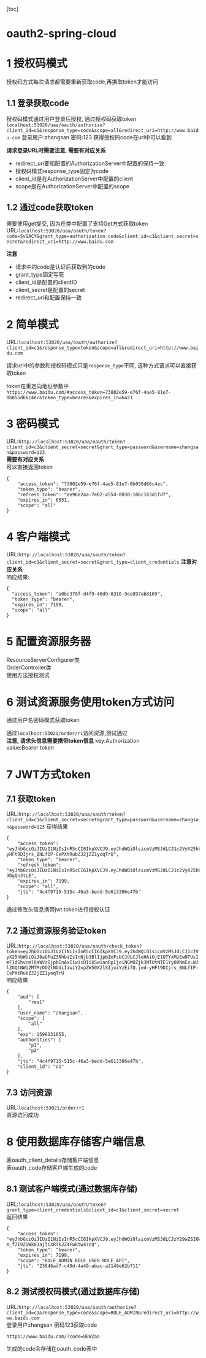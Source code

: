 [toc]
# oauth2-spring-cloud
# 1 授权码模式
授权码方式每次请求都需要重新获取code,再换取token才能访问
## 1.1 登录获取code 
授权码模式通过用户登录后授权, 通过授权码获取token
```localhost:53020/uaa/oauth/authorize?client_id=c1&response_type=code&scope=all&redirect_uri=http://www.baidu.com```
登录用户:zhangsan
密码:123
获得授权码code在url中可以看到  

**请求登录URL时需要注意, 需要有对应关系**  
- redirect_uri要和配置的AuthorizationServer中配置的保持一致  
- 授权码模式response_type固定为code
- client_id是在AuthorizationServer中配置的client
- scope是在AuthorizationServer中配置的scope

## 1.2 通过code获取token
需要使用get提交, 因为在类中配置了支持Get方式获取token  
URL:```localhost:53020/uaa/oauth/token?code=Sv1ACY&grant_type=authorization_code&client_id=c1&client_secret=secret&redirect_uri=http://www.baidu.com```

**注意**
- 请求中的code是认证后获取到的code
- grant_type固定写死
- client_id是配置的clientID
- client_secret是配置的secret
- redirect_uri和配置保持一致

# 2 简单模式
URL:```localhost:53020/uaa/oauth/authorize?client_id=c1&response_type=token&scope=all&redirect_uri=http://www.baidu.com```  

请求url中的参数和授权码模式只是```response_type```不同, 这种方式请求可以直接获取token

token在重定向地址参数中  
```https://www.baidu.com/#access_token=73802e59-e76f-4ae5-81e7-0b055d66c4ec&token_type=bearer&expires_in=6421```
# 3 密码模式
URL:```http://localhost:53020/uaa/oauth/token?client_id=c1&client_secret=secret&grant_type=password&username=zhangsan&password=123```  
**需要有对应关系**  
可以直接返回token  
```
{
    "access_token": "73802e59-e76f-4ae5-81e7-0b055d66c4ec",
    "token_type": "bearer",
    "refresh_token": "ee96e24a-7e62-455d-8030-106c163d1fd7",
    "expires_in": 6551,
    "scope": "all"
}
```
# 4 客户端模式
URL:```http://localhost:53020/uaa/oauth/token?client_id=c1&client_secret=secret&grant_type=client_credentials```
**注意对应关系**  
响应结果:  
```
{
  "access_token": "a0bc376f-d4f9-40d9-8310-9ee897ab8169",
  "token_type": "bearer",
  "expires_in": 7199,
  "scope": "all"
}
```
# 5 配置资源服务器
ResourceServerConfigurer类  
OrderController类  
使用方法授权测试  

# 6 测试资源服务使用token方式访问
通过用户名密码模式获取token  

通过```localhost:53021/order/r1```访问资源,测试通过  
**注意, 请求头信息需要携带token信息**
key:Authorization  
value:Bearer token

# 7 JWT方式token
## 7.1 获取token
URL:```http://localhost:53020/uaa/oauth/token?client_id=c1&client_secret=secret&grant_type=password&username=zhangsan&password=123```
获得结果  
```
{
    "access_token": "eyJhbGciOiJIUzI1NiIsInR5cCI6IkpXVCJ9.eyJhdWQiOlsicmVzMSJdLCJ1c2VyX25hbWUiOiJ6aGFuZ3NhbiIsInNjb3BlIjpbImFsbCJdLCJleHAiOjE1OTYxMzEwNTUsImF1dGhvcml0aWVzIjpbInAxIiwicDIiXSwianRpIjoiNGM0Zjk3MTUtNTE1Yy00NmEzLWJlZGQtNWU2MTMzODZlNDdiIiwiY2xpZW50X2lkIjoiYzEifQ.jed-yHFt9DIjrs_BNLfIP-CePXtRubZJ2jZZ1yoqTrU",
    "token_type": "bearer",
    "refresh_token": "eyJhbGciOiJIUzI1NiIsInR5cCI6IkpXVCJ9.eyJhdWQiOlsicmVzMSJdLCJ1c2VyX25hbWUiOiJ6aGFuZ3NhbiIsInNjb3BlIjpbImFsbCJdLCJhdGkiOiI0YzRmOTcxNS01MTVjLTQ2YTMtYmVkZC01ZTYxMzM4NmU0N2IiLCJleHAiOjE1OTYzODMwNTUsImF1dGhvcml0aWVzIjpbInAxIiwicDIiXSwianRpIjoiYTkwMWQ4YzQtMmE4My00MDk1LTkwMzgtOGU0MzAyZDkwMTRkIiwiY2xpZW50X2lkIjoiYzEifQ.sPO5lHDuU04N4wYQtyXn8FqOY4x1shNDD-3DgQnJtLE",
    "expires_in": 7199,
    "scope": "all",
    "jti": "4c4f9715-515c-46a3-bedd-5e613386e47b"
}
```
通过修改头信息携带jwt token进行授权认证
## 7.2 通过资源服务验证token
URL:```http://localhost:53020/uaa/oauth/check_token?token=eyJhbGciOiJIUzI1NiIsInR5cCI6IkpXVCJ9.eyJhdWQiOlsicmVzMSJdLCJ1c2VyX25hbWUiOiJ6aGFuZ3NhbiIsInNjb3BlIjpbImFsbCJdLCJleHAiOjE1OTYxMzEwNTUsImF1dGhvcml0aWVzIjpbInAxIiwicDIiXSwianRpIjoiNGM0Zjk3MTUtNTE1Yy00NmEzLWJlZGQtNWU2MTMzODZlNDdiIiwiY2xpZW50X2lkIjoiYzEifQ.jed-yHFt9DIjrs_BNLfIP-CePXtRubZJ2jZZ1yoqTrU```  
响应结果  
```$xslt
{
    "aud": [
        "res1"
    ],
    "user_name": "zhangsan",
    "scope": [
        "all"
    ],
    "exp": 1596131055,
    "authorities": [
        "p1",
        "p2"
    ],
    "jti": "4c4f9715-515c-46a3-bedd-5e613386e47b",
    "client_id": "c1"
}
```
## 7.3 访问资源
URL:```localhost:53021/order/r1```  
资源访问成功

# 8 使用数据库存储客户端信息
表oauth_client_details存储客户端信息  
表oauth_code存储客户端生成的code

## 8.1 测试客户端模式(通过数据库存储)
URL:```localhost:53020/uaa/oauth/token?grant_type=client_credentials&client_id=c1&client_secret=secret```  
返回结果  
```$xslt
{
    "access_token": "eyJhbGciOiJIUzI1NiIsInR5cCI6IkpXVCJ9.eyJhdWQiOlsicmVzMSJdLCJzY29wZSI6WyJST0xFX0FETUlOIiwiUk9MRV9VU0VSIiwiUk9MRV9BUEkiXSwiZXhwIjoxNTk2MTMzMjAzLCJqdGkiOiIyMzY0NmFkNy1jNDBkLTRhNDktYWJhYy1hMjE0OWU2MmI3MTEiLCJjbGllbnRfaWQiOiJjMSJ9.RHjz17Wa0S-X_f7I9ZSWk0JajlCXRTkJZ4Fwktw47cQ",
    "token_type": "bearer",
    "expires_in": 7199,
    "scope": "ROLE_ADMIN ROLE_USER ROLE_API",
    "jti": "23646ad7-c40d-4a49-abac-a2149e62b711"
}
```
## 8.2 测试授权码模式(通过数据库存储)
URL:```http://localhost:53020/uaa/oauth/authorize?client_id=c1&response_type=code&scope=ROLE_ADMIN&redirect_uri=http://www.baidu.com```  
登录用户zhangsan 密码123获取code  
```$xslt
https://www.baidu.com/?code=UEWZaa
```
生成的code会存储在oauth_code表中